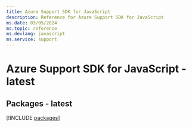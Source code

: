 ```yaml
---
title: Azure Support SDK for JavaScript
description: Reference for Azure Support SDK for JavaScript
ms.date: 03/05/2024
ms.topic: reference
ms.devlang: javascript
ms.service: support
---
```

# Azure Support SDK for JavaScript - latest
## Packages - latest
[!INCLUDE [packages](support-index.md)]